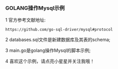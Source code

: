 ### GOLANG操作Mysql示例  
1 官方参考文献地址:  
```shell
https://github.com/go-sql-driver/mysql#protocol
```
2 databases.sql文件是新建数据库及其表的schema;  

3 main.go是golang操作Mysql的脚本示例;  

4 喜欢这个示例，请点亮小星星并关注我哦！
